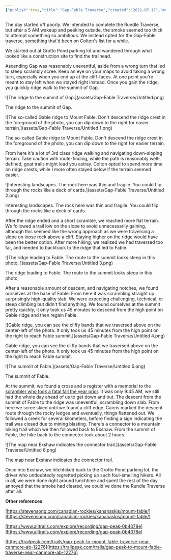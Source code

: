 ```yaml
---
{"publish":true,"title":"Gap-Fable Traverse","created":"2021-07-17","modified":"2025-09-05T09:40:51.006-06:00","published":"2021-07-17","tags":["trip","hike"],"cssclasses":"","socialImage":"[[assets/Gap-Fable Traverse/Untitled 1.png]]","route":["[[Gap Peak]]","[[Mount Fable]]"],"date":"2021-07-17","days":1,"activity":"Hike","people":["Adam","Colton"],"distance":20,"gain":1818,"cover":"[[assets/Gap-Fable Traverse/Untitled 1.png]]"}
---
```


The day started off poorly. We intended to complete the Rundle Traverse, but after a 5 AM wakeup and peeking outside, the smoke seemed too thick to attempt something so ambitious. We instead opted for the Gap-Fable traverse, something that'd been on Colton's list for a while.

We started out at Grotto Pond parking lot and wandered through what looked like a construction site to find the trailhead.

Ascending Gap was reasonably uneventful, aside from a wrong turn that led to steep scrambly scree. Keep an eye on your maps to avoid taking a wrong turn, especially when you end up at the cliff-faces. At one point you're meant to stay left when we stayed right instead. Once you gain the ridge, you quickly ridge walk to the summit of Gap.

![The ridge to the summit of Gap.](assets/Gap-Fable Traverse/Untitled.png)

The ridge to the summit of Gap.

![The so-called Gable ridge to Mount Fable. Don't descend the ridge crest in the foreground of the photo, you can dip down to the right for easier terrain.](assets/Gap-Fable Traverse/Untitled 1.png)

The so-called Gable ridge to Mount Fable. Don't descend the ridge crest in the foreground of the photo, you can dip down to the right for easier terrain.

From here it's a lot of 3rd class ridge walking and navigating down-sloping terrain. Take caution with route-finding, while the path is reasonably well-defined, goat trails might lead you astray. Colton opted to spend more time on ridge crests, while I more often stayed below if the terrain seemed easier.

![Interesting landscapes. The rock here was thin and fragile. You could flip through the rocks like a deck of cards.](assets/Gap-Fable Traverse/Untitled 2.png)

Interesting landscapes. The rock here was thin and fragile. You could flip through the rocks like a deck of cards.

After the ridge ended and a short scramble, we reached more flat terrain. We followed a trail low on the slope to avoid unnecessarily gaining, although this seemed like the wrong approach as we were traversing a slope on loose rock above a cliff. Staying higher on the ridge would have been the better option. After more hiking, we realized we had traversed too far, and needed to backtrack to the ridge that led to Fable.

![The ridge leading to Fable. The route to the summit looks steep in this photo, ](assets/Gap-Fable Traverse/Untitled 3.png)

The ridge leading to Fable. The route to the summit looks steep in this photo, 

After a reasonable amount of descent, and navigating notches, we found ourselves at the base of Fable. From here it was scrambling straight up surprisingly high-quality slab. We were expecting challenging, technical, or steep climbing but didn't find anything. We found ourselves at the summit pretty quickly, it only took us 45 minutes to descend from the high point on Gable ridge and then regain Fable.

![Gable ridge, you can see the cliffy bands that we traversed above on the center-left of the photo. It only took us 45 minutes from the high point on the right to reach Fable summit.](assets/Gap-Fable Traverse/Untitled 4.png)

Gable ridge, you can see the cliffy bands that we traversed above on the center-left of the photo. It only took us 45 minutes from the high point on the right to reach Fable summit.

![The summit of Fable.](assets/Gap-Fable Traverse/Untitled 5.png)

The summit of Fable.

At the summit, we found a cross and a register with a memorial to the [scrambler who took a fatal fall the year prior](https://www.thecragandcanyon.ca/news/local-news/hiker-found-dead-on-mountain-on-mount-fable-after-separating-from-group). It was only 9:45 AM, we still had the whole day ahead of us to get down and out. The descent from the summit of Fable to the ridge was uneventful, scrambling down slab. From here we scree skied until we found a cliff edge. Cairns marked the descent route through the rocky ledges and eventually, things flattened out. We followed a creek for several kilometers, before finding a sign indicating the trail was closed due to mining blasting. There's a connector to a mountain biking trail which we then followed back to Exshaw. From the summit of Fable, the hike back to the connector took about 2 hours.

![The map near Exshaw indicates the connector trail.](assets/Gap-Fable Traverse/Untitled 6.png)

The map near Exshaw indicates the connector trail.

Once into Exshaw, we hitchhiked back to the Grotto Pond parking lot, the driver who undoubtedly regretted picking up such foul-smelling hikers. All in all, we were done right around lunchtime and spent the rest of the day annoyed that the smoke had cleared, we could've done the Rundle Traverse after all.

**Other references**

[https://stevensong.com/canadian-rockies/kananaskis/mount-fable/](https://stevensong.com/canadian-rockies/kananaskis/mount-fable/)

[https://www.alltrails.com/explore/recording/gap-peak-0b4078e](https://www.alltrails.com/explore/recording/gap-peak-0b4078e)

[https://trailpeak.com/trails/gap-peak-to-mount-fable-traverse-near-canmore-ab-12276](https://trailpeak.com/trails/gap-peak-to-mount-fable-traverse-near-canmore-ab-12276)